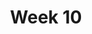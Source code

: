 ---
    title: Week 10
    weekNumber: 10
    days:
      - date: 2022-11-28
        events:
          "**LEC 26**{: .label .label-lecture } [Residuals and Inference](http://datahub.ucsd.edu/user-redirect/git-sync?repo=https://github.com/dsc-courses/dsc10-2022-fa&subPath=lectures/lec26/lec26.ipynb) [✏️](resources/lectures/lec26/lec26.html)":
            "[CIT 15.5-16.3](https://inferentialthinking.com/chapters/15/5/Visual_Diagnostics.html)"
                
          "**DIS 10**{: .label .label-disc } [Regression](https://practice.dsc10.com/disc10/index.html)":
      - date: 2022-11-29
        events:
          
          "**PROJ**{: .label .label-proj } **[Final Project](http://datahub.ucsd.edu/user-redirect/git-sync?repo=https://github.com/dsc-courses/dsc10-2022-fa&subPath=final_project/final_project.ipynb)**":
      - date: 2022-11-30
        events:
          "**LEC 26**{: .label .label-lecture } [Review](http://datahub.ucsd.edu/user-redirect/git-sync?repo=https://github.com/dsc-courses/dsc10-2022-fa&subPath=lectures/lec27/lec27.ipynb) (solutions posted after)":
      - date: 2022-12-2
        events:
          "**LEC 27**{: .label .label-lecture } Review, Conclusion":
      - date: 2022-12-3
        events:
          "**SUR**{: .label .label-survey } **[End of Quarter Survey](https://docs.google.com/forms/d/e/1FAIpQLSeiZodx0wMHVxC-PfSGXu0mrI2R8XgS1RUzI-VZhZc9TbT3lA/viewform) + [CAPEs](https://cape.ucsd.edu) (due 8AM)**":
          "**Exam**{: .label .label-exam } **Final Exam (11:30AM-2:30PM)**":
---